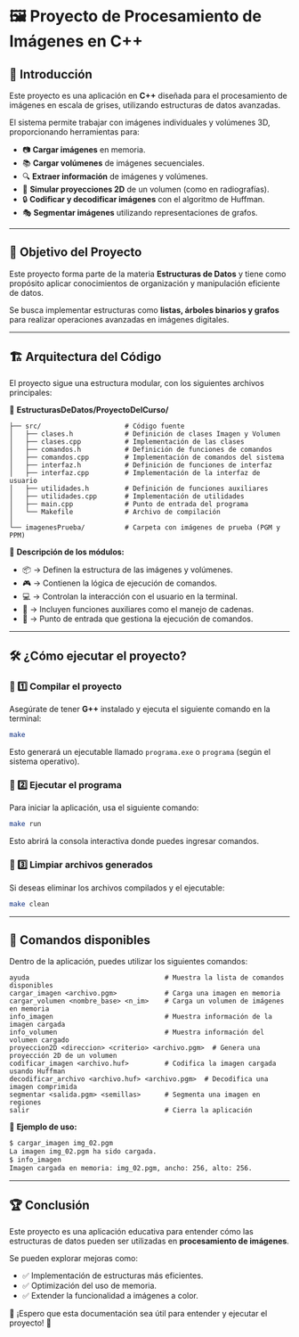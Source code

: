 # 🖼️ Proyecto de Procesamiento de Imágenes en C++

## 📌 Introducción

Este proyecto es una aplicación en **C++** diseñada para el procesamiento de imágenes en escala de grises, utilizando estructuras de datos avanzadas.

El sistema permite trabajar con imágenes individuales y volúmenes 3D, proporcionando herramientas para:

- 📷 **Cargar imágenes** en memoria.
- 📚 **Cargar volúmenes** de imágenes secuenciales.
- 🔍 **Extraer información** de imágenes y volúmenes.
- 🏥 **Simular proyecciones 2D** de un volumen (como en radiografías).
- 🔒 **Codificar y decodificar imágenes** con el algoritmo de Huffman.
- 🎭 **Segmentar imágenes** utilizando representaciones de grafos.

---

## 🎯 Objetivo del Proyecto

Este proyecto forma parte de la materia **Estructuras de Datos** y tiene como propósito aplicar conocimientos de organización y manipulación eficiente de datos.

Se busca implementar estructuras como **listas, árboles binarios y grafos** para realizar operaciones avanzadas en imágenes digitales.

---

## 🏗️ Arquitectura del Código

El proyecto sigue una estructura modular, con los siguientes archivos principales:

📂 **EstructurasDeDatos/ProyectoDelCurso/**

```
├── src/                     # Código fuente
│   ├── clases.h             # Definición de clases Imagen y Volumen
│   ├── clases.cpp           # Implementación de las clases
│   ├── comandos.h           # Definición de funciones de comandos
│   ├── comandos.cpp         # Implementación de comandos del sistema
│   ├── interfaz.h           # Definición de funciones de interfaz
│   ├── interfaz.cpp         # Implementación de la interfaz de usuario
│   ├── utilidades.h         # Definición de funciones auxiliares
│   ├── utilidades.cpp       # Implementación de utilidades
│   ├── main.cpp             # Punto de entrada del programa
│   └── Makefile             # Archivo de compilación
│
└── imagenesPrueba/          # Carpeta con imágenes de prueba (PGM y PPM)
```

📌 **Descripción de los módulos:**

- 📦  → Definen la estructura de las imágenes y volúmenes.
- 🎮  → Contienen la lógica de ejecución de comandos.
- 💻  → Controlan la interacción con el usuario en la terminal.
- 🔧  → Incluyen funciones auxiliares como el manejo de cadenas.
- 🚀  → Punto de entrada que gestiona la ejecución de comandos.

---

## 🛠️ ¿Cómo ejecutar el proyecto?

### 🔹 1️⃣ Compilar el proyecto

Asegúrate de tener **G++** instalado y ejecuta el siguiente comando en la terminal:

```bash
make
```

Esto generará un ejecutable llamado `programa.exe` o `programa` (según el sistema operativo).

### 🔹 2️⃣ Ejecutar el programa

Para iniciar la aplicación, usa el siguiente comando:

```bash
make run
```

Esto abrirá la consola interactiva donde puedes ingresar comandos.

### 🔹 3️⃣ Limpiar archivos generados

Si deseas eliminar los archivos compilados y el ejecutable:

```bash
make clean
```

---

## 🔗 Comandos disponibles

Dentro de la aplicación, puedes utilizar los siguientes comandos:

```
ayuda                                  # Muestra la lista de comandos disponibles
cargar_imagen <archivo.pgm>            # Carga una imagen en memoria
cargar_volumen <nombre_base> <n_im>    # Carga un volumen de imágenes en memoria
info_imagen                            # Muestra información de la imagen cargada
info_volumen                           # Muestra información del volumen cargado
proyeccion2D <direccion> <criterio> <archivo.pgm>  # Genera una proyección 2D de un volumen
codificar_imagen <archivo.huf>         # Codifica la imagen cargada usando Huffman
decodificar_archivo <archivo.huf> <archivo.pgm>  # Decodifica una imagen comprimida
segmentar <salida.pgm> <semillas>      # Segmenta una imagen en regiones
salir                                  # Cierra la aplicación
```

📌 **Ejemplo de uso:**

```bash
$ cargar_imagen img_02.pgm
La imagen img_02.pgm ha sido cargada.
$ info_imagen
Imagen cargada en memoria: img_02.pgm, ancho: 256, alto: 256.
```

---

## 🏆 Conclusión

Este proyecto es una aplicación educativa para entender cómo las estructuras de datos pueden ser utilizadas en **procesamiento de imágenes**.

Se pueden explorar mejoras como:

- ✅ Implementación de estructuras más eficientes.
- ✅ Optimización del uso de memoria.
- ✅ Extender la funcionalidad a imágenes a color.

🚀 ¡Espero que esta documentación sea útil para entender y ejecutar el proyecto! 🎯

